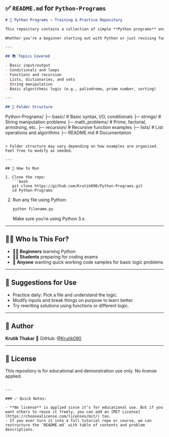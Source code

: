 
## ✅ `README.md` for `Python-Programs`

```markdown
# 🐍 Python Programs – Training & Practice Repository

This repository contains a collection of simple **Python programs** and **problem-solving exercises** intended for learning, training, and demonstration purposes.

Whether you're a beginner starting out with Python or just revising fundamental concepts, this repo offers clean and practical code examples for quick understanding.

---

## 📚 Topics Covered

- Basic input/output
- Conditionals and loops
- Functions and recursion
- Lists, dictionaries, and sets
- String manipulation
- Basic algorithmic logic (e.g., palindrome, prime number, sorting)

---

## 📁 Folder Structure

```

Python-Programs/
├─ basic/                 # Basic syntax, I/O, conditionals
├─ strings/               # String manipulation problems
├─ math\_problems/         # Prime, factorial, armstrong, etc.
├─ recursion/             # Recursive function examples
├─ lists/                 # List operations and algorithms
├─ README.md              # Documentation

````

> Folder structure may vary depending on how examples are organized. Feel free to modify as needed.

---

## 🚀 How to Run

1. Clone the repo:
   ```bash
   git clone https://github.com/Krutik090/Python-Programs.git
   cd Python-Programs
````

2. Run any file using Python:

   ```bash
   python filename.py
   ```

   Make sure you’re using Python 3.x.

---

## 👨‍🏫 Who Is This For?

* 🧑‍🎓 **Beginners** learning Python
* 👩‍💻 **Students** preparing for coding exams
* 🧪 **Anyone** wanting quick working code samples for basic logic problems

---

## 🧠 Suggestions for Use

* Practice daily: Pick a file and understand the logic.
* Modify inputs and break things on purpose to learn better.
* Try rewriting solutions using functions or different logic.

---

## 👤 Author

**Krutik Thakar**
🔗 GitHub: [@Krutik090](https://github.com/Krutik090)

---

## 📄 License

This repository is for educational and demonstration use only. No license applied.

```

---

### ✅ Quick Notes:

- **No license** is applied since it’s for educational use. But if you want others to reuse it freely, you can add an [MIT License](https://choosealicense.com/licenses/mit/) too.
- If you ever turn it into a full tutorial repo or course, we can restructure the `README.md` with table of contents and problem descriptions.

```
